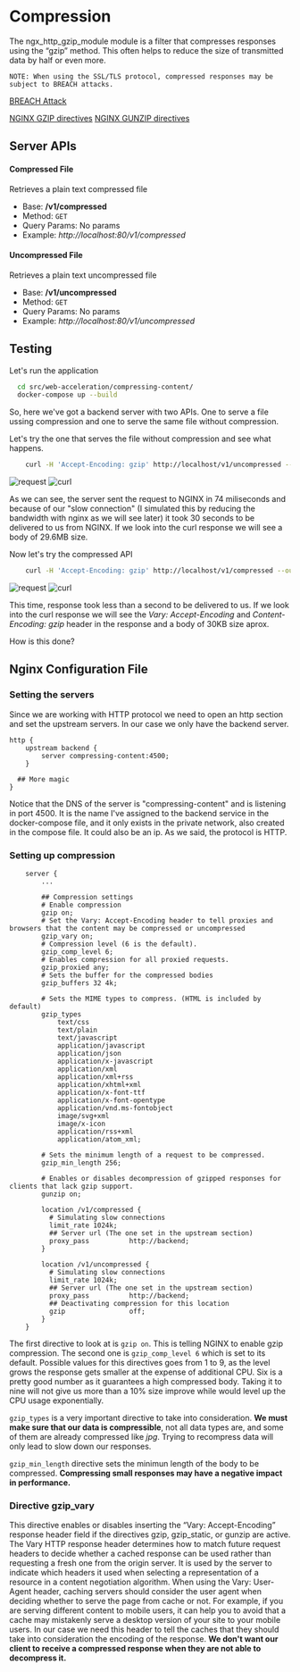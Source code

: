 # Compression

The ngx_http_gzip_module module is a filter that compresses responses using the “gzip” method. This often helps to reduce the size of transmitted data by half or even more.

```
NOTE: When using the SSL/TLS protocol, compressed responses may be subject to BREACH attacks.
```
[BREACH Attack](https://en.wikipedia.org/wiki/BREACH)

[NGINX GZIP directives](http://nginx.org/en/docs/http/ngx_http_gzip_module.html)
[NGINX GUNZIP directives](http://nginx.org/en/docs/http/ngx_http_gunzip_module.html)

## Server APIs

#### Compressed File
Retrieves a plain text compressed file

- Base: 			**/v1/compressed**
- Method: 			`GET`
- Query Params:		No params
- Example: 			*http://localhost:80/v1/compressed*

#### Uncompressed File
Retrieves a plain text uncompressed file

- Base: 			**/v1/uncompressed**
- Method: 			`GET`
- Query Params:		No params
- Example: 			*http://localhost:80/v1/uncompressed*

## Testing

Let's run the application

```bash
  cd src/web-acceleration/compressing-content/
  docker-compose up --build
```

So, here we've got a backend server with two APIs. One to serve a file ussing compression and one to serve the same file without compression.

Let's try the one that serves the file without compression and see what happens.

```bash
	curl -H 'Accept-Encoding: gzip' http://localhost/v1/uncompressed --output $HOME/uncompressed -v
```

![request](../../static/compressing-content/compressing1.png)
![curl](../../static/compressing-content/compressing2.png)

As we can see, the server sent the request to NGINX in 74 miliseconds and because of our "slow connection" (I simulated this by reducing the bandwidth with nginx as we will see later) it took 30 seconds to be delivered to us from NGINX. If we look into the curl response we will see a body of 29.6MB size.

Now let's try the compressed API

```bash
	curl -H 'Accept-Encoding: gzip' http://localhost/v1/compressed --output $HOME/compressed -v
```

![request](../../static/compressing-content/compressing3.png)
![curl](../../static/compressing-content/compressing4.png)

This time, response took less than a second to be delivered to us. If we look into the curl response we will see the *Vary: Accept-Encoding* and *Content-Encoding: gzip* header in the response and a body of 30KB size aprox.

How is this done?

## Nginx Configuration File

### Setting the servers
Since we are working with HTTP protocol we need to open an http section and set the upstream servers. In our case we only have the backend server.

```nginx
http {
	upstream backend {
	    server compressing-content:4500;
	}

  ## More magic
}
```

Notice that the DNS of the server is "compressing-content" and is listening in port 4500. It is the name I've assigned to the backend service in the docker-compose file, and it only exists in the private network, also created in the compose file. It could also be an ip. As we said, the protocol is HTTP.

### Setting up compression

```nginx
  	server {
    	...

		## Compression settings
		# Enable compression
		gzip on;
		# Set the Vary: Accept-Encoding header to tell proxies and browsers that the content may be compressed or uncompressed
		gzip_vary on;
		# Compression level (6 is the default).
		gzip_comp_level 6;
		# Enables compression for all proxied requests.
		gzip_proxied any;
		# Sets the buffer for the compressed bodies
		gzip_buffers 32 4k;

		# Sets the MIME types to compress. (HTML is included by default)
		gzip_types
			text/css
			text/plain
			text/javascript
			application/javascript
			application/json
			application/x-javascript
			application/xml
			application/xml+rss
			application/xhtml+xml
			application/x-font-ttf
			application/x-font-opentype
			application/vnd.ms-fontobject
			image/svg+xml
			image/x-icon
			application/rss+xml
			application/atom_xml;

		# Sets the minimum length of a request to be compressed.
		gzip_min_length 256;

		# Enables or disables decompression of gzipped responses for clients that lack gzip support.
		gunzip on;

		location /v1/compressed {
		  # Simulating slow connections
		  limit_rate 1024k;
		  ## Server url (The one set in the upstream section)
		  proxy_pass          http://backend;
		}

		location /v1/uncompressed {
		  # Simulating slow connections
		  limit_rate 1024k;
		  ## Server url (The one set in the upstream section)
		  proxy_pass          http://backend;
		  ## Deactivating compression for this location
		  gzip                off;
		}
	}
```

The first directive to look at is `gzip on`. This is telling NGINX to enable gzip compression. The second one is `gzip_comp_level 6` which is set to its default. Possible values for this directives goes from 1 to 9, as the level grows the response gets smaller at the expense of additional CPU. Six is a pretty good number as it guarantees a high compressed body. Taking it to nine will not give us more than a 10% size improve while would level up the CPU usage exponentially.

`gzip_types` is a very important directive to take into consideration. **We must make sure that our data is compressible**, not all data types are, and some of them are already compressed like *jpg*. Trying to recompress data will only lead to slow down our responses.

`gzip_min_length` directive sets the minimun length of the body to be compressed. **Compressing small responses may have a negative impact in performance.**

### Directive gzip_vary

This directive enables or disables inserting the “Vary: Accept-Encoding” response header field if the directives gzip, gzip_static, or gunzip are active.
The Vary HTTP response header determines how to match future request headers to decide whether a cached response can be used rather than requesting a fresh one from the origin server. It is used by the server to indicate which headers it used when selecting a representation of a resource in a content negotiation algorithm.
When using the Vary: User-Agent header, caching servers should consider the user agent when deciding whether to serve the page from cache or not. For example, if you are serving different content to mobile users, it can help you to avoid that a cache may mistakenly serve a desktop version of your site to your mobile users.
In our case we need this header to tell the caches that they should take into consideration the encoding of the response. **We don't want our client to receive a compressed response when they are not able to decompress it.**
